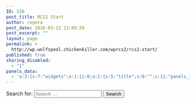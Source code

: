 ```yaml
---
ID: 536
post_title: RCS2 Start
author: rogera
post_date: 2016-03-22 11:09:59
post_excerpt: ""
layout: page
permalink: >
  http://wp.wolfspool.chickenkiller.com/wprcs2/rcs2-start/
published: true
sharing_disabled:
  - "1"
panels_data:
  - 'a:3:{s:7:"widgets";a:1:{i:0;a:2:{s:5:"title";s:0:"";s:11:"panels_info";a:5:{s:5:"class";s:16:"WP_Widget_Search";s:3:"raw";b:0;s:4:"grid";i:0;s:4:"cell";i:0;s:2:"id";i:0;}}}s:5:"grids";a:1:{i:0;a:2:{s:5:"cells";i:1;s:5:"style";a:0:{}}}s:10:"grid_cells";a:1:{i:0;a:2:{s:4:"grid";i:0;s:6:"weight";i:1;}}}'
---
```

<form role="search" method="get" class="search-form" action="http://wp.wolfspool.chickenkiller.com/wprcs2/">
<label>
<span class="screen-reader-text">Search for:</span>
<input type="search" class="search-field" placeholder="Search …" value="" name="s" title="Search for:">
</label>
<input type="submit" class="search-submit" value="Search">
</form>